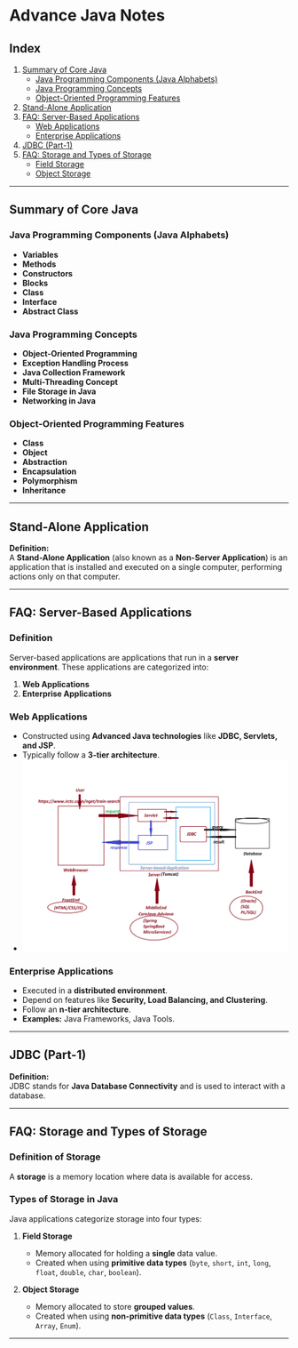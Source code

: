 # Advance Java Notes  

## Index  
1. [Summary of Core Java](#summary-of-core-java)  
   - [Java Programming Components (Java Alphabets)](#java-programming-components-java-alphabets)  
   - [Java Programming Concepts](#java-programming-concepts)  
   - [Object-Oriented Programming Features](#object-oriented-programming-features)  
2. [Stand-Alone Application](#stand-alone-application)  
3. [FAQ: Server-Based Applications](#faq-server-based-applications)  
   - [Web Applications](#web-applications)  
   - [Enterprise Applications](#enterprise-applications)  
4. [JDBC (Part-1)](#jdbc-part-1)  
5. [FAQ: Storage and Types of Storage](#faq-storage-and-types-of-storage)  
   - [Field Storage](#field-storage)  
   - [Object Storage](#object-storage)  

---

## Summary of Core Java  

### Java Programming Components (Java Alphabets)  
- **Variables**  
- **Methods**  
- **Constructors**  
- **Blocks**  
- **Class**  
- **Interface**  
- **Abstract Class**  

### Java Programming Concepts  
- **Object-Oriented Programming**  
- **Exception Handling Process**  
- **Java Collection Framework**  
- **Multi-Threading Concept**  
- **File Storage in Java**  
- **Networking in Java**  

### Object-Oriented Programming Features  
- **Class**  
- **Object**  
- **Abstraction**  
- **Encapsulation**  
- **Polymorphism**  
- **Inheritance**  

---

## Stand-Alone Application  
**Definition:**  
A **Stand-Alone Application** (also known as a **Non-Server Application**) is an application that is installed and executed on a single computer, performing actions only on that computer.  

---

## FAQ: Server-Based Applications  

### Definition  
Server-based applications are applications that run in a **server environment**. These applications are categorized into:  
1. **Web Applications**  
2. **Enterprise Applications**  

### Web Applications  
- Constructed using **Advanced Java technologies** like **JDBC, Servlets, and JSP**.  
- Typically follow a **3-tier architecture**.  
- ![Screenshot](Diagram's/Dia-1.png)

### Enterprise Applications  
- Executed in a **distributed environment**.  
- Depend on features like **Security, Load Balancing, and Clustering**.  
- Follow an **n-tier architecture**.  
- **Examples:** Java Frameworks, Java Tools.  

---

## JDBC (Part-1)  
**Definition:**  
JDBC stands for **Java Database Connectivity** and is used to interact with a database.  

---

## FAQ: Storage and Types of Storage  

### Definition of Storage  
A **storage** is a memory location where data is available for access.  

### Types of Storage in Java  
Java applications categorize storage into four types:  
1. **Field Storage**  
   - Memory allocated for holding a **single** data value.  
   - Created when using **primitive data types** (`byte`, `short`, `int`, `long`, `float`, `double`, `char`, `boolean`).  

2. **Object Storage**  
   - Memory allocated to store **grouped values**.  
   - Created when using **non-primitive data types** (`Class`, `Interface`, `Array`, `Enum`).  

---
